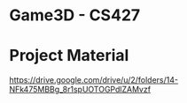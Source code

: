  # Game3D - CS427
# Project Material
https://drive.google.com/drive/u/2/folders/14-NFk475MBBg_8r1spUOTOGPdlZAMvzf
